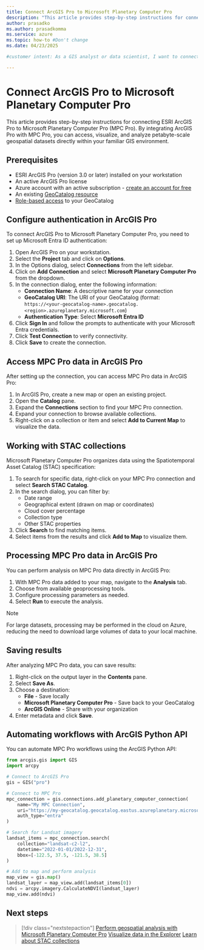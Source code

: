 ```yaml
---
title: Connect ArcGIS Pro to Microsoft Planetary Computer Pro
description: "This article provides step-by-step instructions for connecting ESRI ArcGIS Pro to Microsoft Planetary Computer Pro and accessing geospatial data."
author: prasadko
ms.author: prasadkomma
ms.service: azure
ms.topic: how-to #Don't change
ms.date: 04/23/2025

#customer intent: As a GIS analyst or data scientist, I want to connect ArcGIS Pro to Microsoft Planetary Computer Pro so that I can access and analyze geospatial datasets.

---
```


# Connect ArcGIS Pro to Microsoft Planetary Computer Pro

This article provides step-by-step instructions for connecting ESRI ArcGIS Pro to Microsoft Planetary Computer Pro (MPC Pro). By integrating ArcGIS Pro with MPC Pro, you can access, visualize, and analyze petabyte-scale geospatial datasets directly within your familiar GIS environment.

## Prerequisites

- ESRI ArcGIS Pro (version 3.0 or later) installed on your workstation
- An active ArcGIS Pro license
- Azure account with an active subscription - [create an account for free](https://azure.microsoft.com/free/?ref=microsoft.com&utm_source=microsoft.com&utm_medium=docs&utm_campaign=visualstudio)
- An existing [GeoCatalog resource](./deploy-geocatalog-resource.md)
- [Role-based access](./manage-access.md) to your GeoCatalog

## Configure authentication in ArcGIS Pro

To connect ArcGIS Pro to Microsoft Planetary Computer Pro, you need to set up Microsoft Entra ID authentication:

1. Open ArcGIS Pro on your workstation.
2. Select the **Project** tab and click on **Options**.
3. In the Options dialog, select **Connections** from the left sidebar.
4. Click on **Add Connection** and select **Microsoft Planetary Computer Pro** from the dropdown.
5. In the connection dialog, enter the following information:
   - **Connection Name**: A descriptive name for your connection
   - **GeoCatalog URI**: The URI of your GeoCatalog (format: `https://<your-geocatalog-name>.geocatalog.<region>.azureplanetary.microsoft.com`)
   - **Authentication Type**: Select **Microsoft Entra ID**
6. Click **Sign In** and follow the prompts to authenticate with your Microsoft Entra credentials.
7. Click **Test Connection** to verify connectivity.
8. Click **Save** to create the connection.

## Access MPC Pro data in ArcGIS Pro

After setting up the connection, you can access MPC Pro data in ArcGIS Pro:

1. In ArcGIS Pro, create a new map or open an existing project.
2. Open the **Catalog** pane.
3. Expand the **Connections** section to find your MPC Pro connection.
4. Expand your connection to browse available collections.
5. Right-click on a collection or item and select **Add to Current Map** to visualize the data.

## Working with STAC collections

Microsoft Planetary Computer Pro organizes data using the Spatiotemporal Asset Catalog (STAC) specification:

1. To search for specific data, right-click on your MPC Pro connection and select **Search STAC Catalog**.
2. In the search dialog, you can filter by:
   - Date range
   - Geographical extent (drawn on map or coordinates)
   - Cloud cover percentage
   - Collection type
   - Other STAC properties
3. Click **Search** to find matching items.
4. Select items from the results and click **Add to Map** to visualize them.

## Processing MPC Pro data in ArcGIS Pro

You can perform analysis on MPC Pro data directly in ArcGIS Pro:

1. With MPC Pro data added to your map, navigate to the **Analysis** tab.
2. Choose from available geoprocessing tools.
3. Configure processing parameters as needed.
4. Select **Run** to execute the analysis.

> [!NOTE]
> For large datasets, processing may be performed in the cloud on Azure, reducing the need to download large volumes of data to your local machine.

## Saving results

After analyzing MPC Pro data, you can save results:

1. Right-click on the output layer in the **Contents** pane.
2. Select **Save As**.
3. Choose a destination:
   - **File** - Save locally
   - **Microsoft Planetary Computer Pro** - Save back to your GeoCatalog
   - **ArcGIS Online** - Share with your organization
4. Enter metadata and click **Save**.

## Automating workflows with ArcGIS Python API

You can automate MPC Pro workflows using the ArcGIS Python API:

```python
from arcgis.gis import GIS
import arcpy

# Connect to ArcGIS Pro
gis = GIS("pro")

# Connect to MPC Pro
mpc_connection = gis.connections.add_planetary_computer_connection(
    name="My MPC Connection",
    uri="https://my-geocatalog.geocatalog.eastus.azureplanetary.microsoft.com",
    auth_type="entra"
)

# Search for Landsat imagery
landsat_items = mpc_connection.search(
    collection="landsat-c2-l2",
    datetime="2022-01-01/2022-12-31",
    bbox=[-122.5, 37.5, -121.5, 38.5]
)

# Add to map and perform analysis
map_view = gis.map()
landsat_layer = map_view.add(landsat_items[0])
ndvi = arcpy.imagery.CalculateNDVI(landsat_layer)
map_view.add(ndvi)
```

## Next steps

> [!div class="nextstepaction"]
> [Perform geospatial analysis with Microsoft Planetary Computer Pro](./analyze-data.md)
> [Visualize data in the Explorer](./use-explorer.md)
> [Learn about STAC collections](./stac-overview.md)
